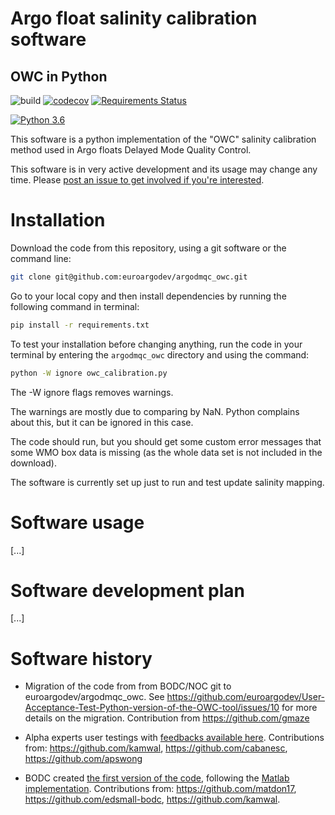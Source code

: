 # Argo float salinity calibration software
## OWC in Python

![build](https://github.com/euroargodev/argodmqc_owc/workflows/build/badge.svg)
[![codecov](https://codecov.io/gh/euroargodev/argodmqc_owc/branch/master/graph/badge.svg)](https://codecov.io/gh/euroargodev/argodmqc_owc)
[![Requirements Status](https://requires.io/github/euroargodev/argodmqc_owc/requirements.svg?branch=master)](https://requires.io/github/euroargodev/argodmqc_owc/requirements/?branch=master)

[![Python 3.6](https://img.shields.io/badge/python-3.6-blue.svg)](https://www.python.org/downloads/release/python-360/)


This software is a python implementation of the "OWC" salinity calibration method used in Argo floats Delayed Mode Quality Control.

This software is in very active development and its usage may change any time. Please [post an issue to get involved if you're interested](https://github.com/euroargodev/argodmqc_owc/issues/new/choose).

# Installation

Download the code from this repository, using a git software or the command line:
```bash
git clone git@github.com:euroargodev/argodmqc_owc.git
```

Go to your local copy and then install dependencies by running the following command in terminal:

```bash
pip install -r requirements.txt
```

To test your installation before changing anything, run the code in your terminal by entering the ``argodmqc_owc`` directory and using the command:

```bash
python -W ignore owc_calibration.py
```

The -W ignore flags removes warnings.

The warnings are mostly due to comparing by NaN. Python complains about this, but it can be ignored in this case.

The code should run, but you should get some custom error messages that some WMO box data is missing (as the whole data set is not included in the download).

The software is currently set up just to run and test update salinity mapping.

# Software usage

[...]

# Software development plan

[...]

# Software history

- Migration of the code from from BODC/NOC git to euroargodev/argodmqc_owc. See https://github.com/euroargodev/User-Acceptance-Test-Python-version-of-the-OWC-tool/issues/10 for more details on the migration. Contribution from https://github.com/gmaze

- Alpha experts user testings with [feedbacks available here](https://github.com/euroargodev/User-Acceptance-Test-Python-version-of-the-OWC-tool/issues). Contributions from: https://github.com/kamwal, https://github.com/cabanesc, https://github.com/apswong

- BODC created [the first version of the code](https://git.noc.ac.uk/bodc/owc-software-python), following the [Matlab implementation](https://github.com/ArgoDMQC/matlab_owc). Contributions from: https://github.com/matdon17, https://github.com/edsmall-bodc, https://github.com/kamwal.